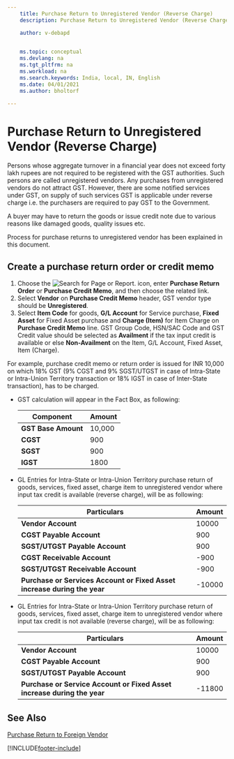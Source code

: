 ```yaml
---
    title: Purchase Return to Unregistered Vendor (Reverse Charge)
    description: Purchase Return to Unregistered Vendor (Reverse Charge)

    author: v-debapd

    
    ms.topic: conceptual
    ms.devlang: na
    ms.tgt_pltfrm: na
    ms.workload: na
    ms.search.keywords: India, local, IN, English
    ms.date: 04/01/2021
    ms.author: bholtorf

---
```

# Purchase Return to Unregistered Vendor (Reverse Charge)


Persons whose aggregate turnover in a financial year does not exceed forty lakh rupees are not required to be registered with the GST authorities. Such persons are called unregistered vendors. Any purchases from unregistered vendors do not attract GST. However, there are some notified services under GST, on supply of such services GST is applicable under reverse charge i.e. the purchasers are required to  pay GST to the Government.

A buyer may have to return the goods or issue credit note due to various reasons like damaged goods, quality issues etc.

Process for purchase returns to unregistered vendor has been explained in this document.


## Create a purchase return order or credit memo

1. Choose the ![Search for Page or Report.](image/search_small.png "Search for Page or Report icon") icon, enter **Purchase Return Order** or **Purchase Credit Memo**, and then choose the related link. 
2. Select **Vendor** on **Purchase Credit Memo** header, GST vendor type should be **Unregistered**.
3. Select **Item Code** for goods, **G/L Account** for Service purchase, **Fixed Asset** for Fixed Asset purchase and **Charge (Item)** for Item Charge on **Purchase Credit Memo** line. GST Group Code, HSN/SAC Code and GST Credit value should be selected as **Availment** if the tax input credit is available or else **Non-Availment** on the Item, G/L Account, Fixed Asset, Item (Charge). 

For example, purchase credit memo or return order is issued for INR 10,000 on which 18% GST (9% CGST and 9% SGST/UTGST in case of Intra-State or Intra-Union Territory transaction or 18% IGST in case of Inter-State transaction), has to be charged.

- GST calculation will appear in the Fact Box, as following:
    
    |Component|Amount|
    |----------------------------------|---------------------------------------|  
    |**GST Base Amount**|10,000|  
    |**CGST**|900|  
    |**SGST**|900|
    |**IGST**|1800|

- GL Entries for Intra-State or Intra-Union Territory purchase return of goods, services, fixed asset, charge item to unregistered vendor where input tax credit is available (reverse charge), will be as following:

    |Particulars|Amount|
    |----------------------------------|---------------------------------------|
    |**Vendor Account**|10000| 
    |**CGST Payable Account**|900|
    |**SGST/UTGST Payable Account**|900|
    |**CGST Receivable Account**|-900|
    |**SGST/UTGST Receivable Account**|-900|
    |**Purchase or Services Account or Fixed Asset increase during the year**|-10000|

- GL Entries for Intra-State or Intra-Union Territory purchase return of goods, services, fixed asset, charge item to unregistered vendor where input tax credit is not available (reverse charge), will be as following:

    |Particulars|Amount|
    |----------------------------------|---------------------------------------|
    |**Vendor Account**|10000|
    |**CGST Payable Account**|900|
    |**SGST/UTGST Payable Account**|900|
    |**Purchase or Service Account or Fixed Asset increase during the year**|-11800|


















## See Also 
[Purchase Return to Foreign Vendor](GST-Purchase-Return-to-Foreign-Vendor.md)






















[!INCLUDE[footer-include](../../includes/footer-banner.md)]